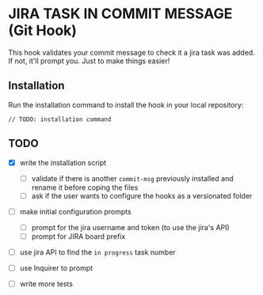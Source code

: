 # JIRA TASK IN COMMIT MESSAGE (Git Hook)

This hook validates your commit message to check it a jira task was added. If not, it'll prompt you. Just to make things easier!

## Installation

Run the installation command to install the hook in your local repository:

`// TODO: installation command`

## TODO

- [x] write the installation script
  - [ ] validate if there is another `commit-msg` previously installed and rename it before coping the files
  - [ ] ask if the user wants to configure the hooks as a versionated folder
- [ ] make initial configuration prompts
  - [ ] prompt for the jira username and token (to use the jira's API)
  - [ ] prompt for JIRA board prefix
- [ ] use jira API to find the `in progress` task number
- [ ] use Inquirer to prompt
- [ ] write more tests

